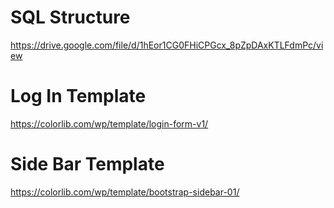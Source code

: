 
# SQL Structure 

https://drive.google.com/file/d/1hEor1CG0FHiCPGcx_8pZpDAxKTLFdmPc/view

# Log In Template 

https://colorlib.com/wp/template/login-form-v1/

# Side Bar Template

https://colorlib.com/wp/template/bootstrap-sidebar-01/
